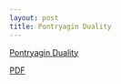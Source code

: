 ```yaml
---
layout: post
title: Pontryagin Duality
---
```


[Pontryagin Duality](https://jordanbell.info/LaTeX/pontryagin/)

[PDF](https://jordanbell.info/LaTeX/pontryagin/pontryagin.pdf)
